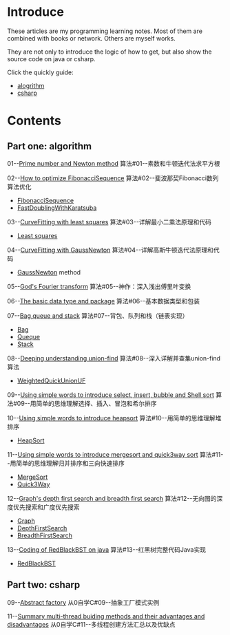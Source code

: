 # Introduce #

These articles are my programming learning notes. Most of them are combined with books or network. Others are myself works.

They are not only to introduce the logic of how to get, but also show the source code on java or csharp.

Click the quickly guide:

- [alogrithm](https://github.com/tclxspy/Articles#part-one-algorithm)
- [csharp](https://github.com/tclxspy/Articles#part-two-csharp)

# Contents #
## Part one: algorithm ##

01--[Prime number and Newton method](https://github.com/tclxspy/Articles/blob/master/algorithm/MD/%E7%AE%97%E6%B3%95%2301--%E7%B4%A0%E6%95%B0%E5%92%8C%E7%89%9B%E9%A1%BF%E8%BF%AD%E4%BB%A3%E6%B3%95%E6%B1%82%E5%B9%B3%E6%96%B9%E6%A0%B9.md)
算法#01--素数和牛顿迭代法求平方根

02--[How to optimize FibonacciSequence](https://github.com/tclxspy/Articles/blob/master/algorithm/MD/%E7%AE%97%E6%B3%95%2302--%E6%96%90%E6%B3%A2%E9%82%A3%E5%A5%91Fibonacci%E6%95%B0%E5%88%97%E7%AE%97%E6%B3%95%E4%BC%98%E5%8C%96.md)
算法#02--斐波那契Fibonacci数列算法优化

- [FibonacciSequence](https://github.com/tclxspy/Articles/blob/master/algorithm/Code/FibonacciSequence.java)
- [FastDoublingWithKaratsuba](https://github.com/tclxspy/Articles/blob/master/algorithm/Code/FastDoublingWithKaratsuba.java) 

03--[CurveFitting with least squares](https://github.com/tclxspy/Articles/blob/master/algorithm/MD/%E7%AE%97%E6%B3%95%2303--%E8%AF%A6%E8%A7%A3%E6%9C%80%E5%B0%8F%E4%BA%8C%E4%B9%98%E6%B3%95%E5%8E%9F%E7%90%86%E5%92%8C%E4%BB%A3%E7%A0%81.md)
算法#03--详解最小二乘法原理和代码

- [Least squares](https://github.com/tclxspy/Articles/blob/master/algorithm/Code/CurveFitting.java)

04--[CurveFitting with GaussNewton](https://github.com/tclxspy/Articles/blob/master/algorithm/MD/%E7%AE%97%E6%B3%95%2304--%E8%AF%A6%E8%A7%A3%E9%AB%98%E6%96%AF%E7%89%9B%E9%A1%BF%E8%BF%AD%E4%BB%A3%E6%B3%95%E5%8E%9F%E7%90%86%E5%92%8C%E4%BB%A3%E7%A0%81.md)
算法#04--详解高斯牛顿迭代法原理和代码

- [GaussNewton](https://github.com/tclxspy/Articles/blob/master/algorithm/Code/GaussNewton.java) method

05--[God's Fourier transform](https://github.com/tclxspy/Articles/blob/master/algorithm/MD/%E7%AE%97%E6%B3%95%2305--%E7%A5%9E%E4%BD%9C%EF%BC%9A%E6%B7%B1%E5%85%A5%E6%B5%85%E5%87%BA%E5%82%85%E9%87%8C%E5%8F%B6%E5%8F%98%E6%8D%A2.md)
算法#05--神作：深入浅出傅里叶变换

06--[The basic data type and package](https://github.com/tclxspy/Articles/blob/master/algorithm/MD/%E7%AE%97%E6%B3%95%2306--%E5%9F%BA%E6%9C%AC%E6%95%B0%E6%8D%AE%E7%B1%BB%E5%9E%8B%E5%92%8C%E5%8C%85%E8%A3%85.md)
算法#06--基本数据类型和包装

07--[Bag,queue and stack](https://github.com/tclxspy/Articles/blob/master/algorithm/MD/%E7%AE%97%E6%B3%95%2307--%E8%83%8C%E5%8C%85%E3%80%81%E9%98%9F%E5%88%97%E5%92%8C%E6%A0%88%EF%BC%88%E9%93%BE%E8%A1%A8%E5%AE%9E%E7%8E%B0%EF%BC%89.md)
算法#07--背包、队列和栈（链表实现）

- [Bag](https://github.com/tclxspy/Articles/blob/master/algorithm/Code/Bag.java)
- [Queque](https://github.com/tclxspy/Articles/blob/master/algorithm/Code/Queue.java)
- [Stack](https://github.com/tclxspy/Articles/blob/master/algorithm/Code/Stack.java)

08--[Deeping understanding union-find](https://github.com/tclxspy/Articles/blob/master/algorithm/MD/%E7%AE%97%E6%B3%95%2308--%E6%B7%B1%E5%85%A5%E8%AF%A6%E8%A7%A3%E5%B9%B6%E6%9F%A5%E9%9B%86union-find%E7%AE%97%E6%B3%95.md)
算法#08--深入详解并查集union-find算法

- [WeightedQuickUnionUF](https://github.com/tclxspy/Articles/blob/master/algorithm/Code/WeightedQuickUnionUF.java)

09--[Using simple words to introduce select, insert, bubble and Shell sort](https://github.com/tclxspy/Articles/blob/master/algorithm/MD/%E7%AE%97%E6%B3%95%2309--%E7%94%A8%E7%AE%80%E5%8D%95%E7%9A%84%E6%80%9D%E7%BB%B4%E7%90%86%E8%A7%A3%E9%80%89%E6%8B%A9%E3%80%81%E6%8F%92%E5%85%A5%E3%80%81%E5%86%92%E6%B3%A1%E5%92%8C%E5%B8%8C%E5%B0%94%E6%8E%92%E5%BA%8F.md)
算法#09--用简单的思维理解选择、插入、冒泡和希尔排序

10--[Using simple words to introduce heapsort](https://github.com/tclxspy/Articles/blob/master/algorithm/MD/%E7%AE%97%E6%B3%95%2310--%E7%94%A8%E7%AE%80%E5%8D%95%E7%9A%84%E6%80%9D%E7%BB%B4%E7%90%86%E8%A7%A3%E5%A0%86%E6%8E%92%E5%BA%8F.md)
算法#10--用简单的思维理解堆排序

- [HeapSort](https://github.com/tclxspy/Articles/blob/master/algorithm/Code/HeapSort.java)

11--[Using simple words to introduce mergesort and quick3way sort](https://github.com/tclxspy/Articles/blob/master/algorithm/MD/%E7%AE%97%E6%B3%95%2311--%E7%94%A8%E7%AE%80%E5%8D%95%E7%9A%84%E6%80%9D%E7%BB%B4%E7%90%86%E8%A7%A3%E5%BD%92%E5%B9%B6%E6%8E%92%E5%BA%8F%E5%92%8C%E4%B8%89%E5%90%91%E5%BF%AB%E9%80%9F%E6%8E%92%E5%BA%8F.md)
算法#11--用简单的思维理解归并排序和三向快速排序

- [MergeSort](https://github.com/tclxspy/Articles/blob/master/algorithm/Code/MergeSort.java)
- [Quick3Way](https://github.com/tclxspy/Articles/blob/master/algorithm/Code/Quick3Way.java)

12--[Graph's depth first search and breadth first search](https://github.com/tclxspy/Articles/blob/master/algorithm/MD/%E7%AE%97%E6%B3%95%2312--%E6%97%A0%E5%90%91%E5%9B%BE%E7%9A%84%E6%B7%B1%E5%BA%A6%E4%BC%98%E5%85%88%E6%90%9C%E7%B4%A2%E5%92%8C%E5%B9%BF%E5%BA%A6%E4%BC%98%E5%85%88%E6%90%9C%E7%B4%A2.md)
算法#12--无向图的深度优先搜索和广度优先搜索

- [Graph](https://github.com/tclxspy/Articles/blob/master/algorithm/Code/Graph.java)
- [DepthFirstSearch](https://github.com/tclxspy/Articles/blob/master/algorithm/Code/DepthFirstSearch.java)
- [BreadthFirstSearch](https://github.com/tclxspy/Articles/blob/master/algorithm/Code/BreadthFirstSearch.java)

13--[Coding of RedBlackBST on java](https://github.com/tclxspy/Articles/blob/master/algorithm/MD/%E7%AE%97%E6%B3%95%2313--%E7%BA%A2%E9%BB%91%E6%A0%91%E5%AE%8C%E6%95%B4%E4%BB%A3%E7%A0%81Java%E5%AE%9E%E7%8E%B0.md)
算法#13--红黑树完整代码Java实现

- [RedBlackBST](https://github.com/tclxspy/Articles/blob/master/algorithm/Code/RedBlackBST.java)

## Part two: csharp ##

09--[Abstract factory](https://github.com/tclxspy/Articles/blob/master/csharp/MD/%E4%BB%8E0%E8%87%AA%E5%AD%A6C%2309--%E6%8A%BD%E8%B1%A1%E5%B7%A5%E5%8E%82%E6%A8%A1%E5%BC%8F%E5%AE%9E%E4%BE%8B.md)
从0自学C#09--抽象工厂模式实例

11--[Summary multi-thread buiding methods and their advantages and disadvantages](https://github.com/tclxspy/Articles/blob/master/csharp/MD/%E4%BB%8E0%E8%87%AA%E5%AD%A6C%2311--%E5%A4%9A%E7%BA%BF%E7%A8%8B%E5%88%9B%E5%BB%BA%E6%96%B9%E6%B3%95%E6%B1%87%E6%80%BB%E4%BB%A5%E5%8F%8A%E4%BC%98%E7%BC%BA%E7%82%B9.md)
从0自学C#11--多线程创建方法汇总以及优缺点
